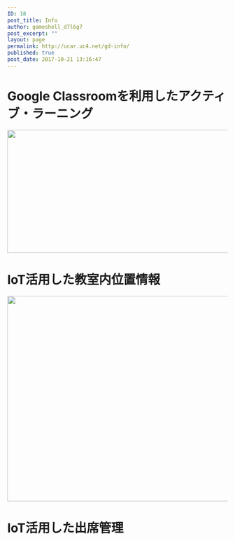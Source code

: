 ```yaml
---
ID: 18
post_title: Info
author: gameshell_d7l6g7
post_excerpt: ""
layout: page
permalink: http://ucar.uc4.net/gd-info/
published: true
post_date: 2017-10-21 13:16:47
---
```

<h1>Google Classroomを利用したアクティブ・ラーニング</h1>
<img class="alignnone wp-image-52 size-full" src="http://ucar.uc4.net/wp-content/uploads/2017/10/9037934_f520.jpg" alt="" width="520" height="281" />
<h1>IoT活用した教室内位置情報</h1>
<img class="alignnone wp-image-49 size-large" src="http://ucar.uc4.net/wp-content/uploads/2017/10/dsc3626-modifier-modifier-1024x768.jpg" alt="" width="625" height="469" />
<h1>IoT活用した出席管理</h1>
&nbsp;